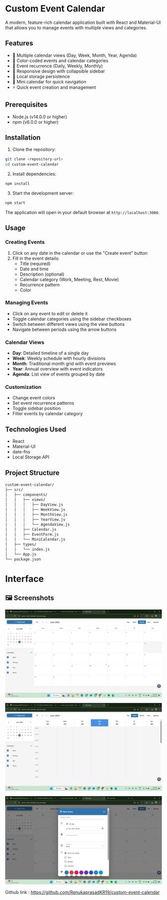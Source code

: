 # Custom Event Calendar

A modern, feature-rich calendar application built with React and Material-UI that allows you to manage events with multiple views and categories.

## Features

- 📅 Multiple calendar views (Day, Week, Month, Year, Agenda)
- 🎨 Color-coded events and calendar categories
- 🔄 Event recurrence (Daily, Weekly, Monthly)
- 📱 Responsive design with collapsible sidebar
- 💾 Local storage persistence
- 🎯 Mini calendar for quick navigation
- ⚡ Quick event creation and management

## Prerequisites

- Node.js (v14.0.0 or higher)
- npm (v6.0.0 or higher)

## Installation

1. Clone the repository:
```bash
git clone <repository-url>
cd custom-event-calendar
```

2. Install dependencies:
```bash
npm install
```

3. Start the development server:
```bash
npm start
```

The application will open in your default browser at `http://localhost:3000`.

## Usage

### Creating Events
1. Click on any date in the calendar or use the "Create event" button
2. Fill in the event details:
   - Title (required)
   - Date and time
   - Description (optional)
   - Calendar category (Work, Meeting, Rest, Movie)
   - Recurrence pattern
   - Color

### Managing Events
- Click on any event to edit or delete it
- Toggle calendar categories using the sidebar checkboxes
- Switch between different views using the view buttons
- Navigate between periods using the arrow buttons

### Calendar Views
- **Day**: Detailed timeline of a single day
- **Week**: Weekly schedule with hourly divisions
- **Month**: Traditional month grid with event previews
- **Year**: Annual overview with event indicators
- **Agenda**: List view of events grouped by date

### Customization
- Change event colors
- Set event recurrence patterns
- Toggle sidebar position
- Filter events by calendar category

## Technologies Used

- React
- Material-UI
- date-fns
- Local Storage API

## Project Structure

```
custom-event-calendar/
├── src/
│   ├── components/
│   │   ├── views/
│   │   │   ├── DayView.js
│   │   │   ├── WeekView.js
│   │   │   ├── MonthView.js
│   │   │   ├── YearView.js
│   │   │   └── AgendaView.js
│   │   ├── Calendar.js
│   │   ├── EventForm.js
│   │   └── MiniCalendar.js
│   ├── types/
│   │   └── index.js
│   └── App.js
└── package.json
```


# Interface
## 🖼️ Screenshots


![Calendar Screenshot 1](https://raw.githubusercontent.com/RenukaprasadKR19/custom-event-calendar/069987996f9f28e475eaab57f1c7e4c67cbabeba/public/SCREEN%20SHORT/Screenshot%202025-06-25%20210152.png)


![Calendar Screenshot 2](https://raw.githubusercontent.com/RenukaprasadKR19/custom-event-calendar/069987996f9f28e475eaab57f1c7e4c67cbabeba/public/SCREEN%20SHORT/Screenshot%202025-06-25%20210305.png)

![Calendar Screenshot 3](https://raw.githubusercontent.com/RenukaprasadKR19/custom-event-calendar/069987996f9f28e475eaab57f1c7e4c67cbabeba/public/SCREEN%20SHORT/Screenshot%202025-06-25%20210458.png)




Github link : https://github.com/RenukaprasadKR19/custom-event-calendar


